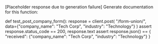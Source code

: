 [Placeholder response due to generation failure]
Generate documentation for this function:

def test_post_company_form():
    response = client.post(
        "/form-union/", data={"company_name": "Tech Corp", "industry": "Technology"}
    )
    assert response.status_code == 200, response.text
    assert response.json() == {
        "received": {"company_name": "Tech Corp", "industry": "Technology"}
    }

